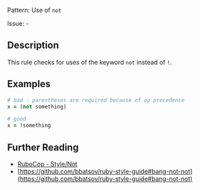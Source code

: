 Pattern: Use of `not`

Issue: -

## Description

This rule checks for uses of the keyword `not` instead of `!`.

## Examples

```ruby
# bad - parentheses are required because of op precedence
x = (not something)

# good
x = !something
```

## Further Reading

* [RuboCop - Style/Not](https://rubocop.readthedocs.io/en/latest/cops_style/#stylenot)
* [https://github.com/bbatsov/ruby-style-guide#bang-not-not](https://github.com/bbatsov/ruby-style-guide#bang-not-not)
